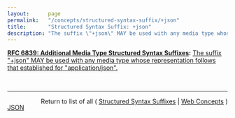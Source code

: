 ```yaml
---
layout:      page
permalink:   "/concepts/structured-syntax-suffix/+json"
title:       "Structured Syntax Suffix: +json"
description: "The suffix \"+json\" MAY be used with any media type whose representation follows that established for \"application/json\"."
---
```


**[RFC 6839: Additional Media Type Structured Syntax Suffixes](/specs/IETF/RFC/6839 "A content media type name sometimes includes partitioned meta-information distinguished by a structured syntax to permit noting an attribute of the media as a suffix to the name. This document defines several structured syntax suffixes for use with media type registrations. In particular, it defines and registers the &#34;+json&#34;, &#34;+ber&#34;, &#34;+der&#34;, &#34;+fastinfoset&#34;, &#34;+wbxml&#34; and &#34;+zip&#34; structured syntax suffixes, and provides a media type structured syntax suffix registration form for the &#34;+xml&#34; structured syntax suffix."):** [The suffix "+json" MAY be used with any media type whose representation follows that established for "application/json".](http://tools.ietf.org/html/rfc6839#section-3.1 "Read documentation for Structured Syntax Suffix &#34;+json&#34;")

<br/>
<hr/>

<p style="float : left"><a href="./+json.json" title="JSON representing this particular Web Concept value">JSON</a></p>
<p style="text-align: right">Return to list of all ( <a href="../structured-syntax-suffixes">Structured Syntax Suffixes</a> | <a href="../">Web Concepts</a> )</p>

